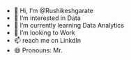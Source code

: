 - 👋 Hi, I’m @Rushikeshgarate
- 👀 I’m interested in Data
- 🌱 I’m currently learning Data Analytics
- 💞️ I’m looking to Work 
- 📫 reach me on LinkdIn
- 😄 Pronouns: Mr.


<!---
Rushikeshgarate/Rushikeshgarate is a ✨ special ✨ repository because its `README.md` (this file) appears on your GitHub profile.
You can click the Preview link to take a look at your changes.
--->
